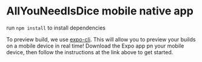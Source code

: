 # AllYouNeedIsDice mobile native app

run `npm install` to install dependencies

To preview build, we use [expo-cli](https://docs.expo.io/versions/latest/introduction/installation.html). This will allow you to preview your builds on a mobile device in real time! Download the Expo app pn your mobile device, then follow the instructions at the link above to get started.
